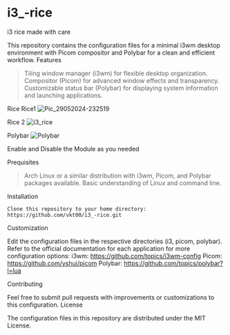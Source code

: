 # i3_-rice
i3 rice made with care 

This repository contains the configuration files for a minimal i3wm desktop environment with Picom compositor and Polybar for a clean and efficient workflow.
Features

 > Tiling window manager (i3wm) for flexible desktop organization.
 > Compositor (Picom) for advanced window effects and transparency.
 > Customizable status bar (Polybar) for displaying system information and launching applications.

Rice 
 Rice1
![Pic_29052024-232519](https://github.com/vkt00/i3_-rice/assets/169820471/bf335854-0f55-40a2-a0ba-75c5ee2a91cf)

 Rice 2
 ![i3_rice](https://github.com/vkt00/i3_-rice/assets/169820471/e63cd3c0-efd6-40c9-b1f4-d88c8a68acf4)


Polybar
![Polybar](https://github.com/vkt00/i3_-rice/assets/169820471/26740f5f-3531-4571-8f5a-f6cd58990011)


Enable and Disable the Module as you needed

Prequisites

>    Arch Linux or a similar distribution with i3wm, Picom, and Polybar packages available.
>    Basic understanding of Linux and command line.

Installation

    Clone this repository to your home directory:
    https://github.com/vkt00/i3_-rice.git


Customization

Edit the configuration files in the respective directories (i3, picom, polybar).
    Refer to the official documentation for each application for more configuration options:
        i3wm: https://github.com/topics/i3wm-config
        Picom: https://github.com/yshui/picom
        Polybar: https://github.com/topics/polybar?l=lua

Contributing

Feel free to submit pull requests with improvements or customizations to this configuration.
License

The configuration files in this repository are distributed under the MIT License.

